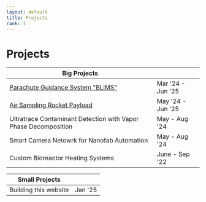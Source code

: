 ```yaml
---
layout: default
title: Projects
rank: 1
---
```


# Projects

| Big Projects    |  |
| -------- | ------- |
| [Parachute Guidance System "BLiMS"](./projects/blims.md) | Mar '24 - Jun '25 |
| [Air Sampling Rocket Payload](./projects/air_sample_payload.md) | May '24 - Jun '25 |
| Ultratrace Contaminant Detection with Vapor Phase Decomposition | May - Aug '24 |
| Smart Camera Netowrk for Nanofab Automation| May - Aug '24 |
| Custom Bioreactor Heating Systems | June - Sep '22 |


| Small Projects    |  |
| -------- | ------- |
| Building this website  | Jan '25 |